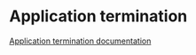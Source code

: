 # Application termination

[Application termination documentation](https://github.com/Azure-Sphere-DevX/AzureSphereDevX.Examples/wiki/Application-Termination)